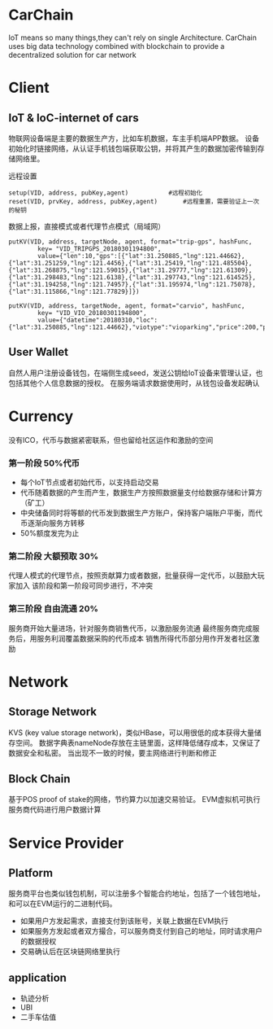# CarChain
IoT means so many things,they can't rely on single Architecture.
CarChain uses big data technology combined with blockchain to provide a decentralized solution for car network

# Client
## IoT & IoC-internet of cars
物联网设备端是主要的数据生产方，比如车机数据，车主手机端APP数据。
设备初始化时链接网络，从认证手机钱包端获取公钥，并将其产生的数据加密传输到存储网络里。

远程设置
```
setup(VID, address, pubKey,agent)			#远程初始化
reset(VID, prvKey, address, pubKey,agent)		#远程重置，需要验证上一次的秘钥
```
数据上报，直接模式或者代理节点模式（局域网）
```
putKV(VID, address, targetNode, agent, format="trip-gps", hashFunc,
		key= "VID_TRIPGPS_20180301194800",
		value={"len":10,"gps":[{"lat":31.250885,"lng":121.44662},{"lat":31.251259,"lng":121.4456},{"lat":31.25419,"lng":121.485504},{"lat":31.268875,"lng":121.59015},{"lat":31.29777,"lng":121.61309},{"lat":31.298483,"lng":121.6138},{"lat":31.297743,"lng":121.614525},{"lat":31.194258,"lng":121.74957},{"lat":31.195974,"lng":121.75078},{"lat":31.115866,"lng":121.77829}]})

putKV(VID, address, targetNode, agent, format="carvio", hashFunc,
		key= "VID_VIO_20180301194800",
		value={"datetime":20180310,"loc":{"lat":31.250885,"lng":121.44662},"viotype":"vioparking","price":200,"point":0})
```


## User Wallet
自然人用户注册设备钱包，在端侧生成seed，发送公钥给IoT设备来管理认证，也包括其他个人信息数据的授权。
在服务端请求数据使用时，从钱包设备发起确认

# Currency
没有ICO，代币与数据紧密联系，但也留给社区运作和激励的空间
### 第一阶段 50%代币
* 每个IoT节点或者初始代币，以支持启动交易
* 代币随着数据的产生而产生，数据生产方按照数据量支付给数据存储和计算方（矿工）
* 中央储备同时将等额的代币发到数据生产方账户，保持客户端账户平衡，而代币逐渐向服务方转移
* 50%额度发完为止

### 第二阶段 大额预取 30%
代理人模式的代理节点，按照贡献算力或者数据，批量获得一定代币，以鼓励大玩家加入
该阶段和第一阶段可同步进行，不冲突

### 第三阶段 自由流通 20%
服务商开始大量进场，针对服务商销售代币，以激励服务流通
最终服务商完成服务后，用服务利润覆盖数据采购的代币成本
销售所得代币部分用作开发者社区激励

# Network
## Storage Network
KVS (key value storage network)，类似HBase，可以用很低的成本获得大量储存空间。
数据字典表nameNode存放在主链里面，这样降低储存成本，又保证了数据安全和私密。
当出现不一致的时候，要主网络进行判断和修正

## Block Chain
基于POS proof of stake的网络，节约算力以加速交易验证。
EVM虚拟机可执行服务商代码进行用户数据计算

# Service Provider
## Platform
服务商平台也类似钱包机制，可以注册多个智能合约地址，包括了一个钱包地址，和可以在EVM运行的二进制代码。
* 如果用户方发起需求，直接支付到该账号，关联上数据在EVM执行
* 如果服务方发起或者双方撮合，可以服务商支付到自己的地址，同时请求用户的数据授权
* 交易确认后在区块链网络里执行

## application
* 轨迹分析
* UBI
* 二手车估值
